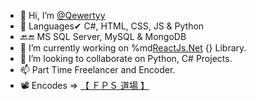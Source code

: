 - 👋 Hi, I’m [@Qewertyy](https://qewertyy.t.me)
- 👀 Languages✔ C#, HTML, CSS, JS & Python
- 🔙🔚 MS SQL Server, MySQL & MongoDB
- 🌱 I’m currently working on %md<a href="https://reactjs.net" target="_blank">ReactJs.Net</a> [](){} Library.
- 💞️ I’m looking to collaborate on Python, C# Projects.
- 📫 Part Time Freelancer and Encoder.
- 📽️ Encodes => [【 ＦＰＳ 道場 】](https://fpsdojo.github.io)

<!---
AnonymousHm/AnonymousHm is a ✨ special ✨ repository because its `README.md` (this file) appears on your GitHub profile.
You can click the Preview link to take a look at your changes.
--->
